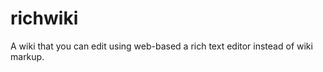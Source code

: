 richwiki
========

A wiki that you can edit using web-based a rich text editor instead of wiki markup.
